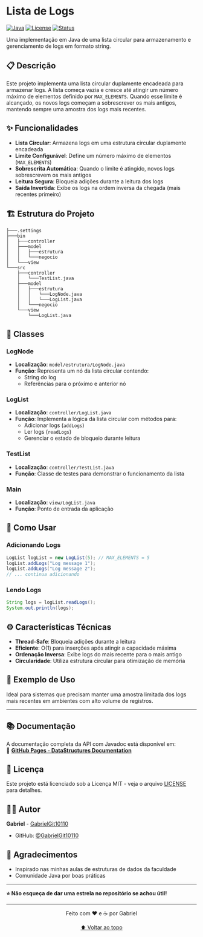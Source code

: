 # Lista de Logs

[![Java](https://img.shields.io/badge/Java-17-blue.svg)](https://java.com)
[![License](https://img.shields.io/badge/License-MIT-green.svg)](LICENSE)
[![Status](https://img.shields.io/badge/Status-Ativo-brightgreen.svg)](https://github.com/GabrielGit10110/data-structures-java)

Uma implementação em Java de uma lista circular para armazenamento e gerenciamento de logs em formato string.

## 📋 Descrição

Este projeto implementa uma lista circular duplamente encadeada para armazenar logs. A lista começa vazia e cresce até atingir um número máximo de elementos definido por `MAX_ELEMENTS`. Quando esse limite é alcançado, os novos logs começam a sobrescrever os mais antigos, mantendo sempre uma amostra dos logs mais recentes.

## ✨ Funcionalidades

- **Lista Circular**: Armazena logs em uma estrutura circular duplamente encadeada
- **Limite Configurável**: Define um número máximo de elementos (`MAX_ELEMENTS`)
- **Sobrescrita Automática**: Quando o limite é atingido, novos logs sobrescrevem os mais antigos
- **Leitura Segura**: Bloqueia adições durante a leitura dos logs
- **Saída Invertida**: Exibe os logs na ordem inversa da chegada (mais recentes primeiro)

## 🏗️ Estrutura do Projeto

```
├───.settings
├───bin
│   ├───controller
│   ├───model
│   │   ├───estrutura
│   │   └───negocio
│   └───view
└───src
    ├───controller
    │   └───TestList.java
    ├───model
    │   ├───estrutura
    │   │   └───LogNode.java
    │   │   └───LogList.java
    │   └───negocio
    └───view
        └───LogList.java
```

## 📁 Classes

### LogNode
- **Localização**: `model/estrutura/LogNode.java`
- **Função**: Representa um nó da lista circular contendo:
  - String do log
  - Referências para o próximo e anterior nó

### LogList
- **Localização**: `controller/LogList.java`
- **Função**: Implementa a lógica da lista circular com métodos para:
  - Adicionar logs (`addLogs`)
  - Ler logs (`readLogs`)
  - Gerenciar o estado de bloqueio durante leitura

### TestList
- **Localização**: `controller/TestList.java`
- **Função**: Classe de testes para demonstrar o funcionamento da lista

### Main
- **Localização**: `view/LogList.java`
- **Função**: Ponto de entrada da aplicação

## 🚀 Como Usar

### Adicionando Logs
```java
LogList logList = new LogList(5); // MAX_ELEMENTS = 5
logList.addLogs("Log message 1");
logList.addLogs("Log message 2");
// ... continua adicionando
```

### Lendo Logs
```java
String logs = logList.readLogs();
System.out.println(logs);
```

## ⚙️ Características Técnicas

- **Thread-Safe**: Bloqueia adições durante a leitura
- **Eficiente**: O(1) para inserções após atingir a capacidade máxima
- **Ordenação Inversa**: Exibe logs do mais recente para o mais antigo
- **Circularidade**: Utiliza estrutura circular para otimização de memória

## 🎯 Exemplo de Uso

Ideal para sistemas que precisam manter uma amostra limitada dos logs mais recentes em ambientes com alto volume de registros.

---

## 📚 Documentação

A documentação completa da API com Javadoc está disponível em:  
🔗 **[GitHub Pages - DataStructures Documentation](https://gabrielgit10110.github.io/ListaDeLogs/)**

## 📝 Licença

Este projeto está licenciado sob a Licença MIT - veja o arquivo [LICENSE](LICENSE) para detalhes.

## 👨‍💻 Autor

**Gabriel** - [GabrielGit10110](https://github.com/GabrielGit10110)

- GitHub: [@GabrielGit10110](https://github.com/GabrielGit10110)

## 🌟 Agradecimentos

- Inspirado nas minhas aulas de estruturas de dados da faculdade
- Comunidade Java por boas práticas

---

**⭐ Não esqueça de dar uma estrela no repositório se achou útil!**

---

<div align="center">
  
Feito com ❤️ e ☕ por Gabriel

[⬆ Voltar ao topo](#-estruturas-de-dados-em-java)

</div>
